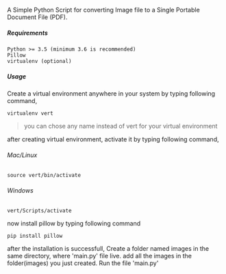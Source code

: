 A Simple Python Script for converting Image file to a Single Portable Document File (PDF).

##### Requirements
```
Python >= 3.5 (minimum 3.6 is recommended)
Pillow
virtualenv (optional)
```

##### Usage

Create a virtual environment anywhere in your system by typing following command, 
```
virtualenv vert
```
> you can chose any name instead of vert for your virtual environment


after creating virtual environment, activate it by typing following command,

###### Mac/Linux
```
source vert/bin/activate
```
###### Windows
```
vert/Scripts/activate
```

now install pillow by typing following command
```
pip install pillow
```
after the installation is successfull,
Create a folder named images in the same directory, where 'main.py' file live.
add all the images in the folder(images) you just created.
Run the file 'main.py'

